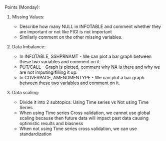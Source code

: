 Points (Monday):

1. Missing Values:
   - Describe how many NULL in INFOTABLE and comment whether they are important or not like FIGI is not important
   - Similarly comment on the other missing variables.

2. Data Imbalance:
   - In INFOTABLE, SSHPRNAMT - We can plot a bar graph between these two variables and comment on it.
   - PUT/CALL - Graph is plotted, comment why NA is there and why we are not imputing/filling it up.
   - In COVERPAGE, AMENDMENTYPE - We can plot a bar graph between these two variables and comment on it.
  
3. Data scaling:
   - Divide it into 2 subtopics: Using Time series vs Not using Time Series
   - When using Time series Cross validation, we cannot use global scaling because then future data will impact past data causing optimistic results and biasness
   - When not using Time series cross validation, we can use standardization
